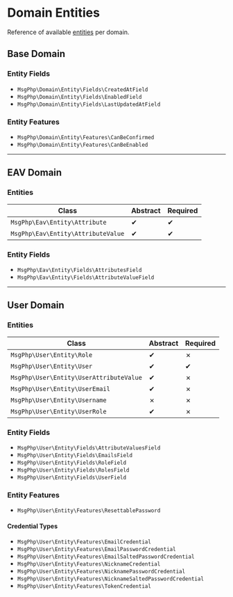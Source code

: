 # Domain Entities

Reference of available [entities](../ddd/entities.md) per domain.

## Base Domain

### Entity Fields

- `MsgPhp\Domain\Entity\Fields\CreatedAtField`
- `MsgPhp\Domain\Entity\Fields\EnabledField`
- `MsgPhp\Domain\Entity\Fields\LastUpdatedAtField`

### Entity Features

- `MsgPhp\Domain\Entity\Features\CanBeConfirmed`
- `MsgPhp\Domain\Entity\Features\CanBeEnabled`

---

## EAV Domain

### Entities

Class | Abstract | Required
--- | --- | ---
`MsgPhp\Eav\Entity\Attribute` | ✔ | ✔
`MsgPhp\Eav\Entity\AttributeValue` | ✔ | ✔

### Entity Fields

- `MsgPhp\Eav\Entity\Fields\AttributesField`
- `MsgPhp\Eav\Entity\Fields\AttributeValueField`

---

## User Domain

### Entities

Class | Abstract | Required
--- | --- | ---
`MsgPhp\User\Entity\Role` | ✔ | ✗
`MsgPhp\User\Entity\User` | ✔ | ✔
`MsgPhp\User\Entity\UserAttributeValue` | ✔ | ✗
`MsgPhp\User\Entity\UserEmail` | ✔ | ✗
`MsgPhp\User\Entity\Username` | ✗ | ✗
`MsgPhp\User\Entity\UserRole` | ✔ | ✗

### Entity Fields

- `MsgPhp\User\Entity\Fields\AttributeValuesField`
- `MsgPhp\User\Entity\Fields\EmailsField`
- `MsgPhp\User\Entity\Fields\RoleField`
- `MsgPhp\User\Entity\Fields\RolesField`
- `MsgPhp\User\Entity\Fields\UserField`

### Entity Features

- `MsgPhp\User\Entity\Features\ResettablePassword`

#### Credential Types

- `MsgPhp\User\Entity\Features\EmailCredential`
- `MsgPhp\User\Entity\Features\EmailPasswordCredential`
- `MsgPhp\User\Entity\Features\EmailSaltedPasswordCredential`
- `MsgPhp\User\Entity\Features\NicknameCredential`
- `MsgPhp\User\Entity\Features\NicknamePasswordCredential`
- `MsgPhp\User\Entity\Features\NicknameSaltedPasswordCredential`
- `MsgPhp\User\Entity\Features\TokenCredential`
